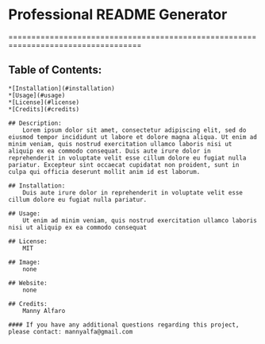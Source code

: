 # Professional README Generator
  ===================================================================================
## Table of Contents:

    *[Installation](#installation)
    *[Usage](#usage)
    *[License](#license)
    *[Credits](#credits)

    ## Description:
        Lorem ipsum dolor sit amet, consectetur adipiscing elit, sed do eiusmod tempor incididunt ut labore et dolore magna aliqua. Ut enim ad minim veniam, quis nostrud exercitation ullamco laboris nisi ut aliquip ex ea commodo consequat. Duis aute irure dolor in reprehenderit in voluptate velit esse cillum dolore eu fugiat nulla pariatur. Excepteur sint occaecat cupidatat non proident, sunt in culpa qui officia deserunt mollit anim id est laborum.

    ## Installation:
        Duis aute irure dolor in reprehenderit in voluptate velit esse cillum dolore eu fugiat nulla pariatur.

    ## Usage:
        Ut enim ad minim veniam, quis nostrud exercitation ullamco laboris nisi ut aliquip ex ea commodo consequat

    ## License:
        MIT

    ## Image:
        none

    ## Website:
        none   
    
    ## Credits:
        Manny Alfaro

    #### If you have any additional questions regarding this project, please contact: mannyalfa@gmail.com









     